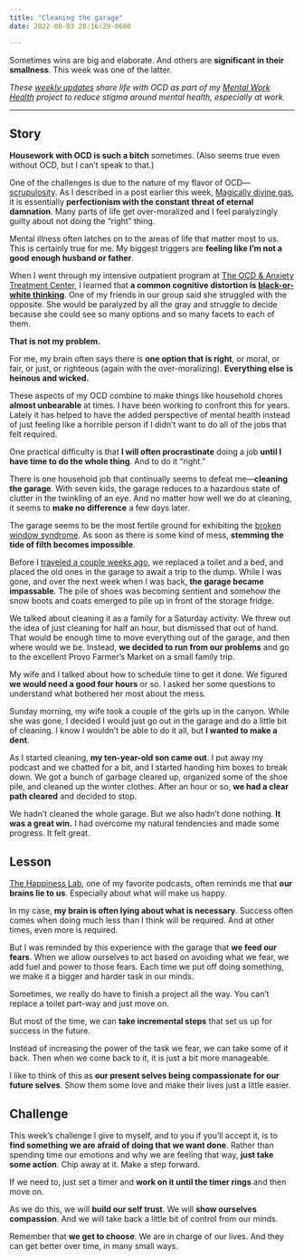 ```yaml
---
title: "Cleaning the garage"
date: 2022-08-03 20:16:29-0600

---
```


Sometimes wins are big and elaborate. And others are **significant in their smallness**. This week was one of the latter.

_These [weekly updates](https://bennorris.com/tags/weekly-update/) share life with OCD as part of my [Mental Work Health](https://bennorris.com/mental-work-health) project to reduce stigma around mental health, especially at work._

***

## Story

**Housework with OCD is such a bitch** sometimes. (Also seems true even without OCD, but I can’t speak to that.)

One of the challenges is due to the nature of my flavor of OCD—[scrupulosity](https://en.wikipedia.org/wiki/Scrupulosity). As I described in a post earlier this week, [Magically divine gas](https://bennorris.com/2022/08/02/magically-divine-gas), it is essentially **perfectionism with the constant threat of eternal damnation**. Many parts of life get over-moralized and I feel paralyzingly guilty about not doing the “right” thing.

Mental illness often latches on to the areas of life that matter most to us. This is certainly true for me. My biggest triggers are **feeling like I’m not a good enough husband or father**.

When I went through my intensive outpatient program at [The OCD & Anxiety Treatment Center](), I learned that **a common cognitive distortion is [black-or-white thinking]()**. One of my friends in our group said she struggled with the opposite. She would be paralyzed by all the gray and struggle to decide because she could see so many options and so many facets to each of them.

**That is not my problem.**

For me, my brain often says there is **one option that is right**, or moral, or fair, or just, or righteous (again with the over-moralizing). **Everything else is heinous and wicked.**

These aspects of my OCD combine to make things like household chores **almost unbearable** at times. I have been working to confront this for years. Lately it has helped to have the added perspective of mental health instead of just feeling like a horrible person if I didn’t want to do all of the jobs that felt required.

One practical difficulty is that **I will often procrastinate** doing a job **until I have time to do the whole thing**. And to do it “right.”

There is one household job that continually seems to defeat me—**cleaning the garage**. With seven kids, the garage reduces to a hazardous state of clutter in the twinkling of an eye. And no matter how well we do at cleaning, it seems to **make no difference** a few days later.

The garage seems to be the most fertile ground for exhibiting the [broken window syndrome](). As soon as there is some kind of mess, **stemming the tide of filth becomes impossible**.

Before I [traveled a couple weeks ago](), we replaced a toilet and a bed, and placed the old ones in the garage to await a trip to the dump. While I was gone, and over the next week when I was back, **the garage became impassable**. The pile of shoes was becoming sentient and somehow the snow boots and coats emerged to pile up in front of the storage fridge.

We talked about cleaning it as a family for a Saturday activity. We threw out the idea of just cleaning for half an hour, but dismissed that out of hand. That would be enough time to move everything out of the garage, and then where would we be. Instead, **we decided to run from our problems** and go to the excellent Provo Farmer’s Market on a small family trip.

My wife and I talked about how to schedule time to get it done. We figured **we would need a good four hours** or so. I asked her some questions to understand what bothered her most about the mess.

Sunday morning, my wife took a couple of the girls up in the canyon. While she was gone, I decided I would just go out in the garage and do a little bit of cleaning. I know I wouldn’t be able to do it all, but **I wanted to make a dent**.

As I started cleaning, **my ten-year-old son came out**. I put away my podcast and we chatted for a bit, and I started handing him boxes to break down. We got a bunch of garbage cleared up, organized some of the shoe pile, and cleaned up the winter clothes. After an hour or so, **we had a clear path cleared** and decided to stop.

We hadn’t cleaned the whole garage. But we also hadn’t done nothing. **It was a great win.** I had overcome my natural tendencies and made some progress. It felt great.


## Lesson

[The Happiness Lab](), one of my favorite podcasts, often reminds me that **our brains lie to us**. Especially about what will make us happy.

In my case, **my brain is often lying about what is necessary**. Success often comes when doing much less than I think will be required. And at other times, even more is required.

But I was reminded by this experience with the garage that **we feed our fears**. When we allow ourselves to act based on avoiding what we fear, we add fuel and power to those fears. Each time we put off doing something, we make it a bigger and harder task in our minds.

Sometimes, we really do have to finish a project all the way. You can’t replace a toilet part-way and just move on.

But most of the time, we can **take incremental steps** that set us up for success in the future.

Instead of increasing the power of the task we fear, we can take some of it back. Then when we come back to it, it is just a bit more manageable.

I like to think of this as **our present selves being compassionate for our future selves**. Show them some love and make their lives just a little easier.


## Challenge

This week’s challenge I give to myself, and to you if you’ll accept it, is to **find something we are afraid of doing that we want done**. Rather than spending time our emotions and why we are feeling that way, **just take some action**. Chip away at it. Make a step forward.

If we need to, just set a timer and **work on it until the timer rings** and then move on.

As we do this, we will **build our self trust**. We will **show ourselves compassion**. And we will take back a little bit of control from our minds.

Remember that **we get to choose**. We are in charge of our lives. And they can get better over time, in many small ways.


